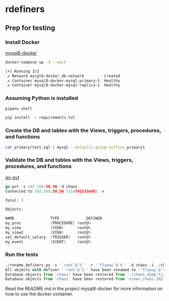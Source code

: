 # rdefiners

## Prep for testing

### Install Docker 
[mysql8-docker](https://github.com/ChaosHour/mysql8-docker)

```bash
docker-compose up -d --wait

[+] Running 3/3
 ✔ Network mysql8-docker_db-network         Created                                                                                                                                                                               0.1s
 ✔ Container mysql8-docker-mysql-primary-1  Healthy                                                                                                                                                                               0.0s
 ✔ Container mysql8-docker-mysql-replica-1  Healthy                                                                                                                                                                               0.0s 
```

### Assuming Python is installed

```bash
pipenv shell

pip install -r requirements.txt
```

### Create the DB and tables with the Views, triggers, procedures, and functions

```bash
cat primary/test.sql | mysql --defaults-group-suffix=_primary1

```

### Validate the DB and tables with the Views, triggers, procedures, and functions

[go-pvt](https://github.com/ChaosHour/go-pvt)

```Go
go-pvt -s 192.168.50.50 -d chaos
Connected to 192.168.50.50 (114f42533e88): ✔

Total: 5

Objects:

NAME               	TYPE        	DEFINER 	
my_proc           	(PROCEDURE)	root@% 	
my_view           	(VIEW)     	root@% 	
my_view2          	(VIEW)     	root@% 	
set_default_salary	(TRIGGER)  	root@% 	
my_event          	(EVENT)    	root@% 	

```

### Run the tests

```python
./rename_definers.py -s '`root`@`%`' -r '`flyway`@`%`' -d chaos -i ./chaos_dump.sql -o ./chaos_dump-fixed.sql --defaults-group-suffix=_primary1
All objects with definer '`root`@`%`' have been renamed to '`flyway`@`%`' in database 'chaos'
Database objects from 'chaos' have been restored from './chaos_dump-fixed.sql'
Database objects from 'chaos' have been restored from 'views_chaos-2023-09-28.sql'
```

Read the README.md in the project mysql8-docker for more information on how to use the docker container.